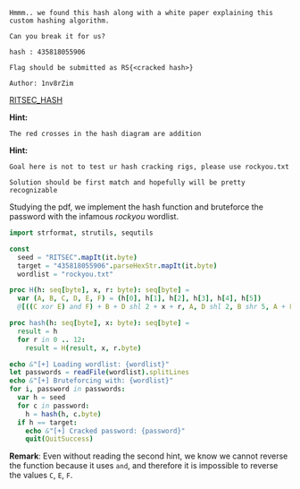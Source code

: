 ```
Hmmm.. we found this hash along with a white paper explaining this custom hashing algorithm.

Can you break it for us?

hash : 435818055906

Flag should be submitted as RS{<cracked hash>}

Author: 1nv8rZim
```
[RITSEC_HASH](<https://www.dropbox.com/s/giqh9yhlbfeegse/RITSEC_HASH.pdf?dl=0>)

**Hint:**
```
The red crosses in the hash diagram are addition
```
**Hint:**
```
Goal here is not to test ur hash cracking rigs, please use rockyou.txt

Solution should be first match and hopefully will be pretty recognizable
```

Studying the pdf, we implement the hash function and bruteforce the password with the infamous *rockyou* wordlist.
```nim
import strformat, strutils, sequtils

const
  seed = "RITSEC".mapIt(it.byte)
  target = "435818055906".parseHexStr.mapIt(it.byte)
  wordlist = "rockyou.txt"

proc H(h: seq[byte], x, r: byte): seq[byte] =
  var (A, B, C, D, E, F) = (h[0], h[1], h[2], h[3], h[4], h[5])
  @[((C xor E) and F) + B + D shl 2 + x + r, A, D shl 2, B shr 5, A + F, D]

proc hash(h: seq[byte], x: byte): seq[byte] =
  result = h
  for r in 0 .. 12:
    result = H(result, x, r.byte)

echo &"[+] Loading wordlist: {wordlist}"
let passwords = readFile(wordlist).splitLines
echo &"[+] Bruteforcing with: {wordlist}"
for i, password in passwords:
  var h = seed
  for c in password:
    h = hash(h, c.byte)
  if h == target:
    echo &"[+] Cracked password: {password}"
    quit(QuitSuccess)
```

**Remark**:
Even without reading the second hint, we know we cannot reverse the function because it uses `and`, and therefore it is impossible to reverse the values `C`, `E`, `F`.
